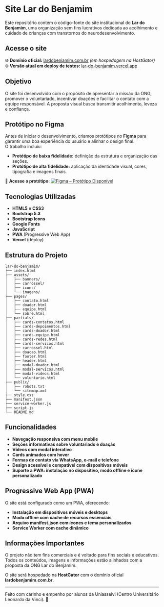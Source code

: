 # Site Lar do Benjamim


Este repositório contém o código-fonte do site institucional do **Lar do Benjamim**,
uma organização sem fins lucrativos dedicada ao acolhimento e cuidado de crianças
com transtornos do neurodesenvolvimento.

## Acesse o site

🌐 **Domínio oficial:** [lardobenjamim.com.br](https://lardobenjamim.com.br) _(em hospedagem na HostGator)_  
🌐 **Versão atual em deploy de testes:** [lar-do-benjamim.vercel.app](https://lar-do-benjamim.vercel.app/)

## Objetivo

O site foi desenvolvido com o propósito de apresentar a missão da ONG, promover o voluntariado,
incentivar doações e facilitar o contato com a equipe responsável.
A proposta visual busca transmitir acolhimento, leveza e confiança.

## Protótipo no Figma

Antes de iniciar o desenvolvimento, criamos protótipos no **Figma** para garantir uma boa experiência do usuário e alinhar o design final.  
O trabalho incluiu:

- **Protótipo de baixa fidelidade:** definição da estrutura e organização das seções.
- **Protótipo de alta fidelidade:** aplicação da identidade visual, cores, tipografia e imagens finais.

🔗 **Acesse o protótipo:** [![Figma – Protótipo Disponível](https://img.shields.io/badge/Figma–Prot%C3%B3tipo%20Dispon%C3%ADvel-blueviolet?style=for-the-badge&logo=figma)](https://www.figma.com/design/t7vVJirwvWAEDmVuj0Mfy4/Prot%C3%B3tipo-Lar-do-Benjamim?node-id=444-18&m=dev&t=euT6FYAvOpqtBGyi-1)

## Tecnologias Utilizadas

- **HTML5** e **CSS3**
- **Bootstrap 5.3**
- **Bootstrap Icons**
- **Google Fonts**
- **JavaScript**
- **PWA** (Progressive Web App)
- **Vercel** (deploy)

## Estrutura do Projeto

```
lar-do-benjamim/
├── index.html
├── assets/
│   ├── banners/
│   ├── carrossel/
│   ├── icons/
│   └── imagens/
├── pages/
│   ├── contato.html
│   ├── doador.html
│   ├── equipe.html
│   └── sobre.html
├── partials/
│   ├── cards-contatos.html
│   ├── cards-depoimentos.html
│   ├── cards-doador.html
│   ├── cards-equipe.html
│   ├── cards-redes.html
│   ├── cards-servicos.html
│   ├── carrossel.html
│   ├── doacao.html
│   ├── footer.html
│   ├── header.html
│   ├── modal-doador.html
│   ├── modal-servicos.html
│   ├── modal-videos.html
│   └── voluntario.html
├── public/
│   ├── robots.txt
│   └── sitemap.xml
├── style.css
├── manifest.json
├── service-worker.js
├── script.js
└── README.md
```

## Funcionalidades

- **Navegação responsiva com menu mobile**
- **Seções informativas sobre voluntariado e doação**
- **Vídeos com modal interativo**
- **Cards animados com hover**
- **Formas de contato via WhatsApp, e-mail e telefone**
- **Design acessível e compatível com dispositivos móveis**
- **Suporte a PWA: instalação no dispositivo, modo offline e ícone personalizado**

## Progressive Web App (PWA)

O site está configurado como um PWA, oferecendo:

- **Instalação em dispositivos móveis e desktops**
- **Modo offline com cache de recursos essenciais**
- **Arquivo manifest.json com ícones e tema personalizados**
- **Service Worker com cache dinâmico**

## Informações Importantes

O projeto não tem fins comerciais e é voltado para fins sociais e educativos.  
Todos os conteúdos, imagens e informações estão alinhados com a proposta da ONG Lar do Benjamim.

O site será hospedado na **HostGator** com o domínio oficial **lardobenjamim.com.br**.

---

Feito com carinho e empenho por alunos da Uniasselvi (Centro Universitário Leonardo da Vinci). 💛

